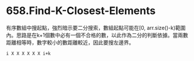 # 658.Find-K-Closest-Elements

有序數組中搜起點，強烈暗示要二分搜索，數組起點可能在[0, arr.size()-k)範圍內。思路是在k+1個數中必有一個不合格的數，以此作為二分的判斷依據。當兩數距離相等時，數字較小的數距離較近，因此要搜左邊界。

```
i X X X X X X i+k
```
